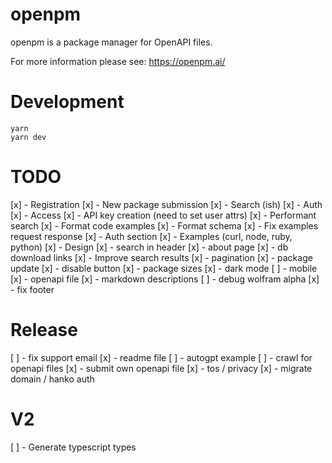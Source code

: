 # openpm

openpm is a package manager for OpenAPI files.

For more information please see: https://openpm.ai/

# Development

```
yarn
yarn dev
```

# TODO

[x] - Registration
[x] - New package submission
[x] - Search (ish)
[x] - Auth
[x] - Access
[x] - API key creation (need to set user attrs)
[x] - Performant search
[x] - Format code examples
[x] - Format schema
[x] - Fix examples request response
[x] - Auth section
[x] - Examples (curl, node, ruby, python)
[x] - Design
[x] - search in header
[x] - about page
[x] - db download links
[x] - Improve search results
[x] - pagination
[x] - package update
[x] - disable button
[x] - package sizes
[x] - dark mode
[ ] - mobile
[x] - openapi file
[x] - markdown descriptions
[ ] - debug wolfram alpha
[x] - fix footer

# Release

[ ] - fix support email
[x] - readme file
[ ] - autogpt example
[ ] - crawl for openapi files
[x] - submit own openapi file
[x] - tos / privacy
[x] - migrate domain / hanko auth

# V2

[ ] - Generate typescript types

